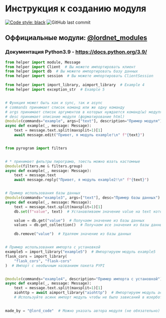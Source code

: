 # Инструкция к созданию модуля

[![Code style: black](https://img.shields.io/badge/code%20style-black-000000.svg)](https://github.com/psf/black)
![GitHub last commit](https://img.shields.io/github/last-commit/LORD-ME-CODE/lordnet-userbot)

## Оффициальные модули: [@lordnet_modules](https://t.me/lordnet_modules)
### Документация Python3.9 - https://docs.python.org/3.9/

```python
from helper import module, Message
from helper import Client  # Вы можете импортировать клиент
from helper import db  # Вы можете импортировать базу данных
from helper import session  # Вы можете импортировать ClientSession

from helper import import_library, aimport_library  # Example 4
from helper import exception_str  # Example 5


# Функция может быть как и sync, так и async
# commands принимает список команд или же одну команду
# args принимает список аргументов в которых нуждается команд(ы) модуля
# desc принимает описание модуля (форматирование html)
@module(commands="example", args=["text"], description="Пример модуля")
async def example(_, message: Message):
    text = message.text.split(maxsplit=1)[1]
    await message.edit("Привет, я модуль example!\n" f"{text}")


from pyrogram import filters


# * принимает фильтры пирограма, тоесть можно юзать кастомные
@module(filters.me & filters.group)
async def example(_, message: Message):
    text = message.text
    await message.reply("Привет, я модуль example2!\n" f"{text}")


# Пример использования базы данных
@module(commands="example3", args=["text"], desc="Пример базы данных")
async def example(_, message: Message):
    text = message.text.split(maxsplit=1)[1]
    db.set(f"value", text)  # Устанавливаем значение value на text который ввёл юзер

    value = db.get("value")  # Получаем значение из базы данных
    values = db.get_collection()  # Получаем все значения из базы данных

    db.remove("value")  # Удаляем значение из базы данных


# Пример использования импорта с установкой
example5 = import_library("example5")  # Импортируем модуль example5
flask_cors = import_library(
    "flask_cors", "flask-cors"
)  # Импорт с необычным названием пакета PYPI


@module(commands="example4", description="Пример импорта с установкой")
async def example(_, message: Message):
    text = message.text.split(maxsplit=1)[1]
    aiohttp = await aimport_library("aiohttp")  # Импортируем модуль асинхронно
    # Используйте асинк импорт модуль чтобы не было зависаний в юзерботе при загрузке вашего модуля

        
made_by = "@lord_code"  # Можно указать автора модуля (не обязательно)
```
